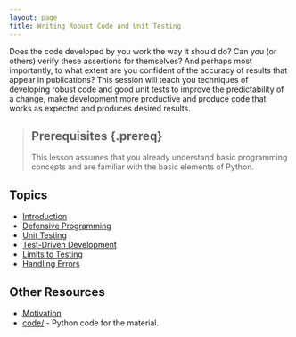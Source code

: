 ```yaml
---
layout: page
title: Writing Robust Code and Unit Testing
---
```


Does the code developed by you work the way it should do? Can you (or others) verify these assertions for themselves? And perhaps most importantly, to what extent are you confident of the accuracy of results that appear in publications? This session will teach you techniques of developing robust code and good unit tests to improve the predictability of a change, make development more productive and produce code that works as expected and produces desired results.

> ## Prerequisites {.prereq}
> 
> This lesson assumes that you already understand basic programming concepts
> and are familiar with the basic elements of Python.

## Topics

*  [Introduction](01-intro.html)
*  [Defensive Programming](02-defensive.html)
*  [Unit Testing](03-unittesting.html)
*  [Test-Driven Development](04-tdd.html)
*  [Limits to Testing](05-testinglimits.html)
*  [Handling Errors](06-errors.html)

## Other Resources

* [Motivation](motivation.html)
* [code/](https://github.com/Southampton-RSG/2015-12-15-Southampton/tree/gh-pages/novice/python-unit-testing/code) - Python code for the material.
